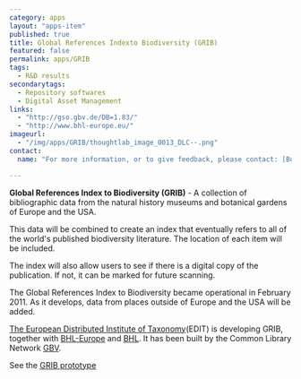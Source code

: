 ```yaml
---
category: apps
layout: "apps-item"
published: true
title: Global References Indexto Biodiversity (GRIB)
featured: false
permalink: apps/GRIB
tags: 
  - R&D results
secondarytags:
  - Repository softwares
  - Digital Asset Management
links: 
  - "http://gso.gbv.de/DB=1.83/"
  - "http://www.bhl-europe.eu/"
imageurl: 
  - "/img/apps/GRIB/thoughtlab_image_0013_DLC--.png"
contact: 
  name: "For more information, or to give feedback, please contact: [Boris Jacob](boris.jacob@mfn-berlin.de?subject=ThoughtLab:%20GRIB%20feedback)" 

---
```

**Global References Index to Biodiversity (GRIB)** - A collection of bibliographic data from the natural history museums and botanical gardens of Europe and the USA.

This data will be combined to create an index that eventually refers to all of the world&#39;s published biodiversity literature. The location of each item will be included.

The index will also allow users to see if there is a digital copy of the publication. If not, it can be marked for future scanning.

The Global References Index to Biodiversity became operational in February 2011. As it develops, data from places outside of Europe and the USA will be added.

[The European Distributed Institute of Taxonomy](http://www.e-taxonomy.eu/)(EDIT) is developing GRIB, together with [BHL-Europe](http://www.bhl-europe.eu/) and [BHL](http://www.biodiversitylibrary.org/). It has been built by the Common Library Network [GBV](http://www.gbv.de/vgm/).

See the [GRIB prototype](http://gso.gbv.de/DB=1.83/)
